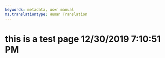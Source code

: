 ```yaml
---
keywords: metadata, user manual
ms.translationtype: Human Translation
---
```

# this is a test page 12/30/2019 7:10:51 PM